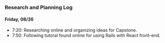 ### Research and Planning Log
#### Friday, 08/26
* 7:20: Researching online and organizing ideas for Capstone.
* 7:50: Following tutoral found online for using Rails with React front-end.